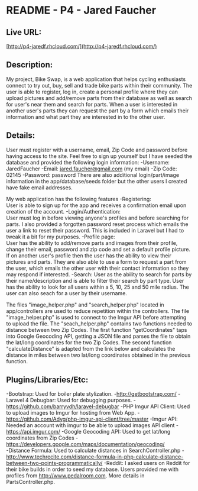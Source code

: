 # README - P4 - Jared Faucher

## Live URL:
[http://p4-jaredf.rhcloud.com/](http://p4-jaredf.rhcloud.com/)

## Description:
My project, Bike Swap, is a web application that helps cycling enthusiasts connect to try out, buy, sell and trade bike parts within their community.  The user is able to register, log in, create a personal profile where they can upload pictures and add/remove parts from their database as well as search for user's near them and search for parts.  When a user is interested in another user's parts they can request the part by a form which emails their information and what part they are interested in to the other user.
	
## Details:

User must register with a username, email, Zip Code and password before having access to the site.  Feel free to sign up yourself but I have seeded the database and provided the following login information:
	-Username: JaredFaucher
	-Email: jared.faucher@gmail.com (my email)
	-Zip Code: 02145
	-Password: password
There are also additional login/part/image information in the app/database/seeds folder but the other users I created have fake email addresses.

My web application has the following features
	-Registering:  
		User is able to sign up for the app and receives a confirmation email upon creation of the account.
	-Login/Authentication:  
		User must log in before viewing anyone's profiles and before searching for parts.  I also provided a forgotten password reset process which emails the user a link to reset their password.  This is included in Laravel but I had to tweak it a bit for my purposes.
	-Profile page:  
		User has the ability to add/remove parts and images from their profile, change their email, password and zip code and set a default profile picture.
		If on another user's profile then the user has the ability to view their pictures and parts.  They are also able to use a form to request a part from the user, which emails the other user with their contact information so they may respond if interested.
	-Search:
		User as the ability to search for parts by their name/description and is able to filter their search by part type.
		User has the ability to look for all users within a 5, 10, 25 and 50 mile radius.  The user can also seach for a user by their username.

The files "image_helper.php" and "search_helper.php" located in app/controllers are used to reduce repetition within the controllers.  The file "image_helper.php" is used to connect to the Imgur API before attempting to upload the file.  The "seach_helper.php" contains two functions needed to distance between two Zip Codes. The first function "getCoordinates" taps into Google Geocoding API, getting a JSON file and parses the file to obtain the lat/long coordinates for the two Zip Codes. The second function "calculateDistance" is adapted from the link below and calculates the distance in miles between two lat/long coordinates obtained in the previous function.

## Plugins/Libraries/Etc:
-Bootstrap:  Used for boiler plate stylization.
	-http://getbootstrap.com/
-Laravel 4 Debugbar:  Used for debugging purposes.
	-https://github.com/barryvdh/laravel-debugbar
-PHP Imgur API Client:  Used to upload images to Imgur for hosting from Web App.
	-https://github.com/Adyg/php-imgur-api-client/tree/master
-Imgur API: Needed an account with imgur to be able to upload images API client
	-https://api.imgur.com/
-Google Geocoding API: Used to get lat/long coordinates from Zip Codes
	-https://developers.google.com/maps/documentation/geocoding/  
-Distance Formula: Used to calculate distances in SearchController.php
	-http://www.techrecite.com/distance-formula-in-php-calculate-distance-between-two-points-programmatically/
-Reddit:  I asked users on Reddit for their bike builds in order to seed my database. Users provided me with profiles from http://www.pedalroom.com.  More details in PartsController.php.
